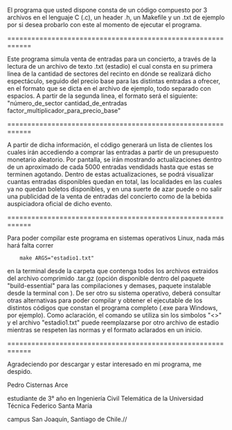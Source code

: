 
El programa que usted dispone consta de un código compuesto por 3 archivos en el lenguaje C (.c), un header .h, un Makefile y un .txt de ejemplo por si desea probarlo con este al momento de ejecutar el programa.

============================================================

Este programa simula venta de entradas para un concierto, a través de la lectura de un archivo de texto .txt (estadio) el cual consta en su primera linea de la cantidad de sectores del recinto en dónde se realizará dicho espectáculo, seguido del precio base para las distintas entradas a ofrecer, en el formato que se dicta en el archivo de ejemplo, todo separado con espacios.
A partir de la segunda linea, el formato será el siguiente:
"número_de_sector   cantidad_de_entradas   factor_multiplicador_para_precio_base"

============================================================

A partir de dicha información, el código generará un lista de clientes los cuales irán accediendo a comprar las entradas a partir de un presupuesto monetario aleatorio.
Por pantalla, se irán mostrando actualizaciones dentro de un aproximado de cada 5000 entradas vendidads hasta que estas se terminen agotando.
Dentro de estas actualizaciones, se podrá visualizar cuantas entradas disponibles quedan en total, las localidades en las cuales ya no quedan boletos disponibles, y en una suerte de azar puede o no salir una publicidad de la venta de entradas del concierto como de la bebida auspiciadora oficial de dicho evento.

============================================================

Para poder compilar este programa en sistemas operativos Linux, nada más hará falta correr

        make ARGS="estadio1.txt"

en la terminal desde la carpeta que contenga todos los archivos extraidos del archivo comprimido .tar.gz (opción disponible dentro del paquete "build-essential" para las compilaciones y demases, paquete instalable desde la terminal con <sudo apt-get install build-essential>).
De ser otro su sistema operativo, deberá consultar otras alternativas para poder compilar y obtener el ejecutable de los distintos códigos que constan el programa completo (.exe para Windows, por ejemplo).
Como aclaración, el comando se utiliza sin los simbolos "<>" y el archivo "estadio1.txt" puede reemplazarse por otro archivo de estadio mientras se respeten las normas y el formato aclarados en un inicio.

============================================================

Agradeciendo por descargar y estar interesado en mi programa, me despido.

Pedro Cisternas Arce

estudiante de 3° año en Ingeniería Civil Telemática de la Universidad Técnica Federico Santa María

campus San Joaquín, Santiago de Chile.//
